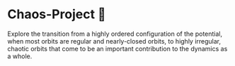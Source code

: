 # Chaos-Project 🧐
Explore the transition from a highly ordered configuration of the potential, when most orbits are regular and nearly-closed orbits, to highly irregular, chaotic orbits that come to be an important contribution to the dynamics as a whole.
